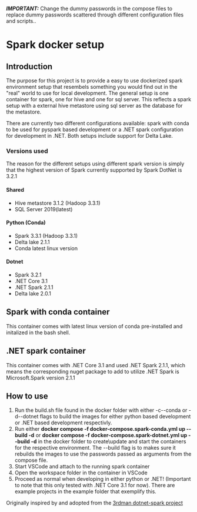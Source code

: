 **_IMPORTANT:_** Change the dummy passwords in the compose files to replace dummy passwords scattered through different configuration files and scripts.</b>.

# Spark docker setup
## Introduction
The purpose for this project is to provide a easy to use dockerized spark environment setup that resembels something you would find out in the "real" world to use for local development.
The general setup is one container for spark, one for hive and one for sql server. This reflects a spark setup with a external hive metastore using sql server as the
database for the metastore.

There are currently two different configurations available: spark with conda to be used for pyspark based development or a .NET spark configuration for development
in .NET. Both setups include support for Delta Lake.

### Versions used
The reason for the different setups using different spark version is simply that the highest version of Spark currently supported by Spark DotNet is 3.2.1

#### Shared
* Hive metastore 3.1.2 (Hadoop 3.3.1)
* SQL Server 2019(latest)
#### Python (Conda)
* Spark 3.3.1 (Hadoop 3.3.1)
* Delta lake 2.1.1
* Conda latest linux version
#### Dotnet
* Spark 3.2.1 
* .NET Core 3.1
* .NET Spark 2.1.1
* Delta lake 2.0.1

## Spark with conda container
This container comes with latest linux version of conda pre-installed and initalized in the bash shell.

## .NET spark container
This container comes with .NET Core 3.1 and used .NET Spark 2.1.1, which means the corresponding nuget package to add to utilize .NET Spark is 
Microsoft.Spark version 2.1.1


## How to use
1. Run the build.sh file found in the docker folder with either -c\--conda or -d\--dotnet flags to build the images for either python based development or
   .NET based development respectivly.
2. Run either <b>docker compose -f docker-compose.spark-conda.yml up --build -d</b> or <b>docker compose -f docker-compose.spark-dotnet.yml up --build -d</b> in the docker folder to create\update and start the containers for the respective environment. The --build flag is to makes sure it rebuilds the images to use the passwords passed as arguments from the compose file.
3. Start VSCode and attach to the running spark container
4. Open the workspace folder in the container in VSCode
5. Proceed as normal when developing in either python or .NET! (Important to note that this only tested with .NET Core 3.1 for now). There are example projects in the example folder that exemplify this.



Originally inspired by and adopted from the [3rdman dotnet-spark project](https://github.com/indy-3rdman/docker-dotnet-spark)
